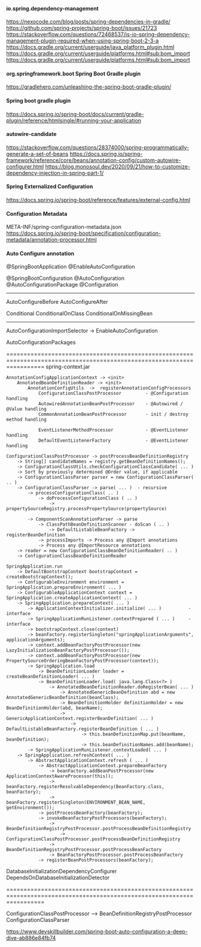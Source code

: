 #### io.spring.dependency-management

https://nexocode.com/blog/posts/spring-dependencies-in-gradle/
https://github.com/spring-projects/spring-boot/issues/21723
https://stackoverflow.com/questions/72468537/is-io-spring-dependency-management-plugin-required-when-using-spring-boot-2-3-a
https://docs.gradle.org/current/userguide/java_platform_plugin.html
https://docs.gradle.org/current/userguide/platforms.html#sub:bom_import
https://docs.gradle.org/current/userguide/platforms.html#sub:bom_import

#### org.springframework.boot   Spring Boot Gradle plugin

https://gradlehero.com/unleashing-the-spring-boot-gradle-plugin/

#### Spring boot gradle plugin

https://docs.spring.io/spring-boot/docs/current/gradle-plugin/reference/htmlsingle/#running-your-application

#### autowire-candidate
https://stackoverflow.com/questions/28374000/spring-programmatically-generate-a-set-of-beans
https://docs.spring.io/spring-framework/reference/core/beans/annotation-config/custom-autowire-configurer.html
https://blog.monosoul.dev/2020/09/21/how-to-customize-dependency-injection-in-spring-part-1/

#### Spring Externalized Configuration
https://docs.spring.io/spring-boot/reference/features/external-config.html

#### Configuration Metadata
META-INF/spring-configuration-metadata.json
https://docs.spring.io/spring-boot/specification/configuration-metadata/annotation-processor.html

#### Auto Configure annotation
@SpringBootApplication
@EnableAutoConfiguration 

@SpringBootConfiguration
@AutoConfiguration
@AutoConfigurationPackage
@Configuration

---
AutoConfigureBefore
AutoConfigureAfter

Conditional
ConditionalOnClass
ConditionalOnMissingBean

---
AutoConfigurationImportSelector 
    -> EnableAutoConfiguration

AutoConfigurationPackages

=======================================================================================================================
spring-context.jar

```
AnnotationConfigApplicationContext -> <init>
    AnnotatedBeanDefinitionReader -> <init>
        AnnotationConfigUtils  ->  registerAnnotationConfigProcessors
            ConfigurationClassPostProcessor         - @Configuration handling
            AutowiredAnnotationBeanPostProcessor    - @Autowired / @Value handling
            CommonAnnotationBeanPostProcessor       - init / destroy method handling
            
            EventListenerMethodProcessor            - @EventListener handling
            DefaultEventListenerFactory             - @EventListener handling
```

```
ConfigurationClassPostProcessor -> postProcessBeanDefinitionRegistry
    -> String[] candidateNames = registry.getBeanDefinitionNames();
    -> ConfigurationClassUtils.checkConfigurationClassCandidate( ... )
    -> Sort by previously determined @Order value, if applicable
    -> ConfigurationClassParser parser = new ConfigurationClassParser( .. )
    -> ConfigurationClassParser -> parse( ... )  - recursive
        -> processConfigurationClass( .. )
            -> doProcessConfigurationClass ( .. )
                -> propertySourceRegistry.processPropertySource(propertySource)
                
        -> ComponentScanAnnotationParser -> parse
            -> ClassPathBeanDefinitionScanner - doScan ( .. )
                -> DefaultListableBeanFactory -> registerBeanDefinition
            -> processImports -> Process any @Import annotations
            -> Process any @ImportResource annotations
    -> reader = new ConfigurationClassBeanDefinitionReader( .. ) 
    -> ConfigurationClassBeanDefinitionReader
```

```
SpringApplication.run   
    -> DefaultBootstrapContext bootstrapContext = createBootstrapContext();
    -> ConfigurableEnvironment environment = SpringApplication.prepareEnvironment( ... )
    -> ConfigurableApplicationContext context = SpringApplication.createApplicationContext( ... )
    -> SpringApplication.prepareContext( ... )
        -> ApplicationContextInitializer.initialize( ... )          - interface
        -> SpringApplicationRunListener.contextPrepared ( ... )     - interface
        -> bootstrapContext.close(context) 
        -> beanFactory.registerSingleton("springApplicationArguments", applicationArguments);
        -> context.addBeanFactoryPostProcessor(new LazyInitializationBeanFactoryPostProcessor());
        -> context.addBeanFactoryPostProcessor(new PropertySourceOrderingBeanFactoryPostProcessor(context));
        -> SpringApplication.load
            -> BeanDefinitionLoader loader = createBeanDefinitionLoader( ... )
            -> BeanDefinitionLoader.load( java.lang.Class<?> )
                -> AnnotatedBeanDefinitionReader.doRegisterBean( ... )
                    -> AnnotatedGenericBeanDefinition abd = new AnnotatedGenericBeanDefinition(beanClass);
                    -> BeanDefinitionHolder definitionHolder = new BeanDefinitionHolder(abd, beanName);
                    -> GenericApplicationContext.registerBeanDefinition( ... )
                        -> DefaultListableBeanFactory.registerBeanDefinition ( ... ) 
                            -> this.beanDefinitionMap.put(beanName, beanDefinition);
				            -> this.beanDefinitionNames.add(beanName);
        -> SpringApplicationRunListener.contextLoaded( ... )
    -> SpringApplication.refreshContext( ... )
        -> AbstractApplicationContext.refresh ( ... )
            -> AbstractApplicationContext.prepareBeanFactory
                -> beanFactory.addBeanPostProcessor(new ApplicationContextAwareProcessor(this));
                -> beanFactory.registerResolvableDependency(BeanFactory.class, beanFactory);
                -> beanFactory.registerSingleton(ENVIRONMENT_BEAN_NAME, getEnvironment());
            -> postProcessBeanFactory(beanFactory);
            -> invokeBeanFactoryPostProcessors(beanFactory);
                -> BeanDefinitionRegistryPostProcessor.postProcessBeanDefinitionRegistry
                    -> ConfigurationClassPostProcessor.postProcessBeanDefinitionRegistry
                -> BeanDefinitionRegistryPostProcessor.postProcessBeanFactory
                -> BeanFactoryPostProcessor.postProcessBeanFactory
            -> registerBeanPostProcessors(beanFactory);
```

DatabaseInitializationDependencyConfigurer
DependsOnDatabaseInitializationDetector

=======================================================================================================================

ConfigurationClassPostProcessor --> BeanDefinitionRegistryPostProcessor
ConfigurationClassParser

https://www.devskillbuilder.com/spring-boot-auto-configuration-a-deep-dive-ab886e84fb74

